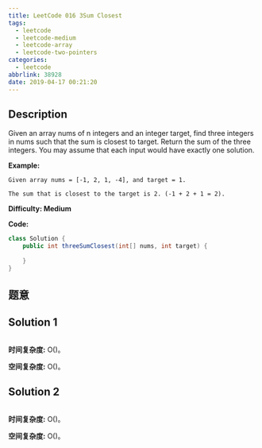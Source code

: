 ```yaml
---
title: LeetCode 016 3Sum Closest
tags:
  - leetcode
  - leetcode-medium
  - leetcode-array
  - leetcode-two-pointers
categories:
  - leetcode
abbrlink: 38928
date: 2019-04-17 00:21:20
---
```


## Description

Given an array nums of n integers and an integer target, find three integers in nums such that the sum is closest to target. Return the sum of the three integers. You may assume that each input would have exactly one solution.

**Example:**

```
Given array nums = [-1, 2, 1, -4], and target = 1.

The sum that is closest to the target is 2. (-1 + 2 + 1 = 2).
```

**Difficulty: Medium**

**Code:**

```java
class Solution {
    public int threeSumClosest(int[] nums, int target) {
        
    }
}
```

<!-- more -->

## 题意



## Solution 1



```java

```

**时间复杂度:** O()。

**空间复杂度:** O()。

## Solution 2



```java

```

**时间复杂度:** O()。

**空间复杂度:** O()。

